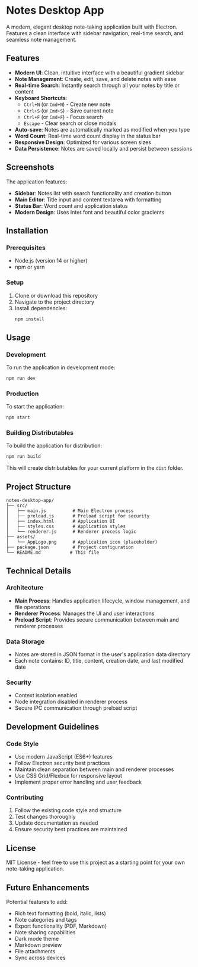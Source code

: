 # Notes Desktop App

A modern, elegant desktop note-taking application built with Electron. Features a clean interface with sidebar navigation, real-time search, and seamless note management.

## Features

- **Modern UI**: Clean, intuitive interface with a beautiful gradient sidebar
- **Note Management**: Create, edit, save, and delete notes with ease
- **Real-time Search**: Instantly search through all your notes by title or content
- **Keyboard Shortcuts**: 
  - `Ctrl+N` (or `Cmd+N`) - Create new note
  - `Ctrl+S` (or `Cmd+S`) - Save current note
  - `Ctrl+F` (or `Cmd+F`) - Focus search
  - `Escape` - Clear search or close modals
- **Auto-save**: Notes are automatically marked as modified when you type
- **Word Count**: Real-time word count display in the status bar
- **Responsive Design**: Optimized for various screen sizes
- **Data Persistence**: Notes are saved locally and persist between sessions

## Screenshots

The application features:
- **Sidebar**: Notes list with search functionality and creation button
- **Main Editor**: Title input and content textarea with formatting
- **Status Bar**: Word count and application status
- **Modern Design**: Uses Inter font and beautiful color gradients

## Installation

### Prerequisites
- Node.js (version 14 or higher)
- npm or yarn

### Setup
1. Clone or download this repository
2. Navigate to the project directory
3. Install dependencies:
   ```bash
   npm install
   ```

## Usage

### Development
To run the application in development mode:
```bash
npm run dev
```

### Production
To start the application:
```bash
npm start
```

### Building Distributables
To build the application for distribution:
```bash
npm run build
```

This will create distributables for your current platform in the `dist` folder.

## Project Structure

```
notes-desktop-app/
├── src/
│   ├── main.js          # Main Electron process
│   ├── preload.js       # Preload script for security
│   ├── index.html       # Application UI
│   ├── styles.css       # Application styles
│   └── renderer.js      # Renderer process logic
├── assets/
│   └── AppLogo.png      # Application icon (placeholder)
├── package.json         # Project configuration
└── README.md           # This file
```

## Technical Details

### Architecture
- **Main Process**: Handles application lifecycle, window management, and file operations
- **Renderer Process**: Manages the UI and user interactions
- **Preload Script**: Provides secure communication between main and renderer processes

### Data Storage
- Notes are stored in JSON format in the user's application data directory
- Each note contains: ID, title, content, creation date, and last modified date

### Security
- Context isolation enabled
- Node integration disabled in renderer process
- Secure IPC communication through preload script

## Development Guidelines

### Code Style
- Use modern JavaScript (ES6+) features
- Follow Electron security best practices
- Maintain clean separation between main and renderer processes
- Use CSS Grid/Flexbox for responsive layout
- Implement proper error handling and user feedback

### Contributing
1. Follow the existing code style and structure
2. Test changes thoroughly
3. Update documentation as needed
4. Ensure security best practices are maintained

## License

MIT License - feel free to use this project as a starting point for your own note-taking application.

## Future Enhancements

Potential features to add:
- Rich text formatting (bold, italic, lists)
- Note categories and tags
- Export functionality (PDF, Markdown)
- Note sharing capabilities
- Dark mode theme
- Markdown preview
- File attachments
- Sync across devices